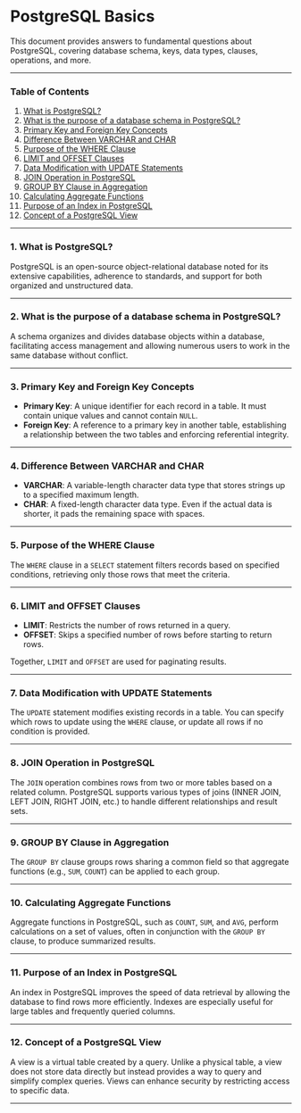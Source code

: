 # PostgreSQL Basics

This document provides answers to fundamental questions about PostgreSQL, covering database schema, keys, data types, clauses, operations, and more.

---

### Table of Contents
1. [What is PostgreSQL?](#what-is-postgresql)
2. [What is the purpose of a database schema in PostgreSQL?](#what-is-the-purpose-of-a-database-schema-in-postgresql)
3. [Primary Key and Foreign Key Concepts](#primary-key-and-foreign-key-concepts)
4. [Difference Between VARCHAR and CHAR](#difference-between-varchar-and-char)
5. [Purpose of the WHERE Clause](#purpose-of-the-where-clause)
6. [LIMIT and OFFSET Clauses](#limit-and-offset-clauses)
7. [Data Modification with UPDATE Statements](#data-modification-with-update-statements)
8. [JOIN Operation in PostgreSQL](#join-operation-in-postgresql)
9. [GROUP BY Clause in Aggregation](#group-by-clause-in-aggregation)
10. [Calculating Aggregate Functions](#calculating-aggregate-functions)
11. [Purpose of an Index in PostgreSQL](#purpose-of-an-index-in-postgresql)
12. [Concept of a PostgreSQL View](#concept-of-a-postgresql-view)

---

### 1. What is PostgreSQL?
PostgreSQL is an open-source object-relational database noted for its extensive capabilities, adherence to standards, and support for both organized and unstructured data.

---

### 2. What is the purpose of a database schema in PostgreSQL?
A schema organizes and divides database objects within a database, facilitating access management and allowing numerous users to work in the same database without conflict.

---

### 3. Primary Key and Foreign Key Concepts

- **Primary Key**: A unique identifier for each record in a table. It must contain unique values and cannot contain `NULL`.
- **Foreign Key**: A reference to a primary key in another table, establishing a relationship between the two tables and enforcing referential integrity.

---

### 4. Difference Between VARCHAR and CHAR

- **VARCHAR**: A variable-length character data type that stores strings up to a specified maximum length.
- **CHAR**: A fixed-length character data type. Even if the actual data is shorter, it pads the remaining space with spaces.

---

### 5. Purpose of the WHERE Clause

The `WHERE` clause in a `SELECT` statement filters records based on specified conditions, retrieving only those rows that meet the criteria.

---

### 6. LIMIT and OFFSET Clauses

- **LIMIT**: Restricts the number of rows returned in a query.
- **OFFSET**: Skips a specified number of rows before starting to return rows.

Together, `LIMIT` and `OFFSET` are used for paginating results.

---

### 7. Data Modification with UPDATE Statements

The `UPDATE` statement modifies existing records in a table. You can specify which rows to update using the `WHERE` clause, or update all rows if no condition is provided.

---

### 8. JOIN Operation in PostgreSQL

The `JOIN` operation combines rows from two or more tables based on a related column. PostgreSQL supports various types of joins (INNER JOIN, LEFT JOIN, RIGHT JOIN, etc.) to handle different relationships and result sets.

---

### 9. GROUP BY Clause in Aggregation

The `GROUP BY` clause groups rows sharing a common field so that aggregate functions (e.g., `SUM`, `COUNT`) can be applied to each group.

---

### 10. Calculating Aggregate Functions

Aggregate functions in PostgreSQL, such as `COUNT`, `SUM`, and `AVG`, perform calculations on a set of values, often in conjunction with the `GROUP BY` clause, to produce summarized results.

---

### 11. Purpose of an Index in PostgreSQL

An index in PostgreSQL improves the speed of data retrieval by allowing the database to find rows more efficiently. Indexes are especially useful for large tables and frequently queried columns.

---

### 12. Concept of a PostgreSQL View

A view is a virtual table created by a query. Unlike a physical table, a view does not store data directly but instead provides a way to query and simplify complex queries. Views can enhance security by restricting access to specific data.

---

